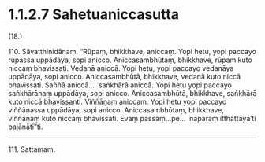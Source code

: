 

# 1.1.2.7 Sahetuaniccasutta





(18.)

110\. Sāvatthinidānaṃ. “Rūpaṃ, bhikkhave, aniccaṃ. Yopi hetu, yopi paccayo rūpassa uppādāya, sopi anicco. Aniccasambhūtaṃ, bhikkhave, rūpaṃ kuto niccaṃ bhavissati. Vedanā aniccā. Yopi hetu, yopi paccayo vedanāya uppādāya, sopi anicco. Aniccasambhūtā, bhikkhave, vedanā kuto niccā bhavissati. Saññā aniccā…  saṅkhārā aniccā. Yopi hetu yopi paccayo saṅkhārānaṃ uppādāya, sopi anicco. Aniccasambhūtā, bhikkhave, saṅkhārā kuto niccā bhavissanti. Viññāṇaṃ aniccaṃ. Yopi hetu yopi paccayo viññāṇassa uppādāya, sopi anicco. Aniccasambhūtaṃ, bhikkhave, viññāṇaṃ kuto niccaṃ bhavissati. Evaṃ passaṃ…pe…  nāparaṃ itthattāyā’ti pajānātī”ti.

---

111\. Sattamaṃ.





